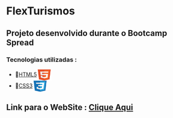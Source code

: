 # FlexTurismos

## Projeto desenvolvido durante o Bootcamp Spread

### Tecnologias utilizadas : 

- 🚀[HTML5](https://html5.org)<img align="center" alt="ksc-HTML" height="30" width="40" src="https://raw.githubusercontent.com/devicons/devicon/master/icons/html5/html5-original.svg">
- 🚀[CSS3](-)<img align="center" alt="ksc-CSS" height="30" width="40" src="https://raw.githubusercontent.com/devicons/devicon/master/icons/css3/css3-original.svg">

## Link para o WebSite : [Clique Aqui](https://klaercio.github.io/FlexTurismos/)

